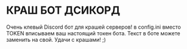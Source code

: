 # КРАШ БОТ ДСИКОРД
Очень клевый Discord бот для крашей серверов! в config.ini вместо TOKEN вписываем ваш настоящий токен бота. Текст в боте можете заменить на свой. Удачи с крашами! ;)